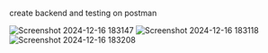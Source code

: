  create backend and testing on postman

![Screenshot 2024-12-16 183147](https://github.com/user-attachments/assets/80442109-15e3-4948-ade0-b8a223158683)
![Screenshot 2024-12-16 183118](https://github.com/user-attachments/assets/737a026a-3f64-40cb-aa50-b2bb216dc64d)
![Screenshot 2024-12-16 183208](https://github.com/user-attachments/assets/12eeb0f8-fb5b-4988-8a0b-1f321d9fcb95)
